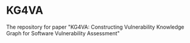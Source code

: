 # KG4VA
The repository for paper "KG4VA: Constructing Vulnerability Knowledge Graph for Software Vulnerability Assessment"
